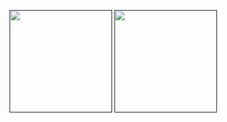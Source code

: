 <a href=""><img src="https://github-readme-stats-ashen-beta.vercel.app/api?username=xclwt&show_icons=true&count_private=true" height="180px" ></a> 
<a href=""><img src="https://github-readme-stats-ashen-beta.vercel.app/api/top-langs/?username=xclwt&hide=html,css,javascript,Verilog" height="180px"></a>
